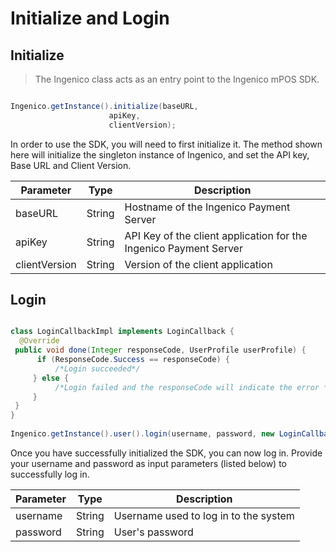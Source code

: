 # Initialize and Login

## Initialize
>The Ingenico class acts as an entry point to the Ingenico mPOS SDK.

  ```java

Ingenico.getInstance().initialize(baseURL,
                        apiKey,
                        clientVersion); 

  ```
  
In order to use the SDK, you will need to first initialize it. The method shown here will initialize the singleton instance of Ingenico, and set the API key, Base URL and Client Version. 



Parameter |Type | Description 
--------- | ------- | -----------
baseURL |String | Hostname of the Ingenico Payment Server
apiKey |String | API Key of the client application for the Ingenico Payment Server
clientVersion |String | Version of the client application

## Login
  ```java

class LoginCallbackImpl implements LoginCallback {
    @Override
   public void done(Integer responseCode, UserProfile userProfile) {
        if (ResponseCode.Success == responseCode) {
            /*Login succeeded*/
       } else {
            /*Login failed and the responseCode will indicate the error */
       }
   }
}
     
Ingenico.getInstance().user().login(username, password, new LoginCallbackImpl());

 
  ```
  
Once you have successfully initialized the SDK, you can now log in. Provide your username and password as input parameters (listed below) to successfully log in. 


Parameter |Type | Description 
--------- | ------- | -----------
username |String | Username used to log in to the system
password |String | User's password 
